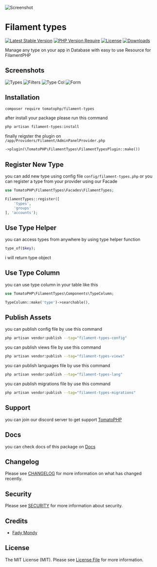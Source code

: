 ![Screenshot](https://raw.githubusercontent.com/tomatophp/filament-types/master/arts/3x1io-tomato-types.jpg)

# Filament types

[![Latest Stable Version](https://poser.pugx.org/tomatophp/filament-types/version.svg)](https://packagist.org/packages/tomatophp/filament-types)
[![PHP Version Require](http://poser.pugx.org/tomatophp/filament-types/require/php)](https://packagist.org/packages/tomatophp/filament-types)
[![License](https://poser.pugx.org/tomatophp/filament-types/license.svg)](https://packagist.org/packages/tomatophp/filament-types)
[![Downloads](https://poser.pugx.org/tomatophp/filament-types/d/total.svg)](https://packagist.org/packages/tomatophp/filament-types)

Manage any type on your app in Database with easy to use Resource for FilamentPHP

## Screenshots

![Types](https://raw.githubusercontent.com/tomatophp/filament-types/master/arts/types.png)
![Filters](https://raw.githubusercontent.com/tomatophp/filament-types/master/arts/filters.png)
![Type Col](https://raw.githubusercontent.com/tomatophp/filament-types/master/arts/type-col.png)
![Form](https://raw.githubusercontent.com/tomatophp/filament-types/master/arts/form.png)

## Installation

```bash
composer require tomatophp/filament-types
```
after install your package please run this command

```bash
php artisan filament-types:install
```


finally reigster the plugin on `/app/Providers/Filament/AdminPanelProvider.php`

```php
->plugin(\TomatoPHP\FilamentTypes\FilamentTypesPlugin::make())
```

## Register New Type

you can add new type using config file `config/filament-types.php` or you can register a type from your provider using our Facade

```php
use TomatoPHP\FilamentTypes\Facades\FilamentTypes;

FilamentTypes::register([
    'types',
    'groups'
], 'accounts');
```

## Use Type Helper

you can access types from anywhere by using type helper function

```php
type_of($key);
```

i will return type object

## Use Type Column

you can use type column in your table like this

```php
use TomatoPHP\FilamentTypes\Components\TypeColumn;

TypeColumn::make('type')->searchable(),
```

## Publish Assets

you can publish config file by use this command

```bash
php artisan vendor:publish --tag="filament-types-config"
```

you can publish views file by use this command

```bash
php artisan vendor:publish --tag="filament-types-views"
```

you can publish languages file by use this command

```bash
php artisan vendor:publish --tag="filament-types-lang"
```

you can publish migrations file by use this command

```bash
php artisan vendor:publish --tag="filament-types-migrations"
```

## Support

you can join our discord server to get support [TomatoPHP](https://discord.gg/Xqmt35Uh)

## Docs

you can check docs of this package on [Docs](https://docs.tomatophp.com/plugins/laravel-package-generator)

## Changelog

Please see [CHANGELOG](CHANGELOG.md) for more information on what has changed recently.

## Security

Please see [SECURITY](SECURITY.md) for more information about security.

## Credits

- [Fady Mondy](mailto:info@3x1.io)

## License

The MIT License (MIT). Please see [License File](LICENSE.md) for more information.
